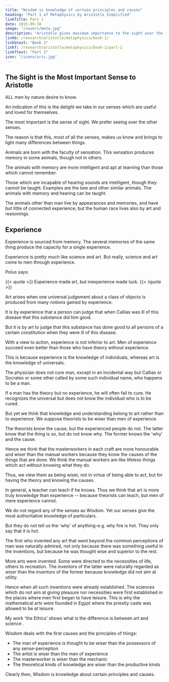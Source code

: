 ```yaml
---
title: "Wisdom is knowledge of certain principles and causes"
heading: "Part 1 of Metaphysics by Aristotle Simplified"
linkTitle: Part 1
date: 2015-09-30
image: "/covers/meta.jpg"
description: "Aristotle gives maximum importance to the sight over the other senses"
linkb: /research/aristotle/metaphysics/book-1/
linkbtext: "Book 1"
linkf: /research/aristotle/metaphysics/book-1/part-2
linkftext: "Part 2"
icon: "/icons/aris.jpg"
---
```



<!-- Written 350 B.C.E Translated by W. D. Ross -->

## The Sight is the Most Important Sense to Aristotle

ALL men by nature desire to know. 

An indication of this is the delight we take in our senses which are useful and loved for themselves.

The most important is the sense of sight. We prefer seeing over the other senses. 

<!-- For not only with a view to action, but even when we are not going to do anything, we prefer seeing (one might say) to everything else.  -->


The reason is that this, most of all the senses, makes us know and brings to light many differences between things.

Animals are born with the faculty of sensation. This sensation produces memory in some animals, though not in others.

The animals with memory are more intelligent and apt at learning than those which cannot remember.

Those which are incapable of hearing sounds are intelligent, though they cannot be taught. Examples are the bee and other similar animals. The animals with memory and hearing can be taught.

The animals other than man live by appearances and memories, and have but little of connected experience; but the human race lives also by art and reasonings. 


## Experience

Experience is sourced from memory. The several memories of the same thing produce the capacity for a single experience. 

Experience is pretty much like science and art. But really, science and art come to men through experience. 

Polus says:

{{< quote >}}
Experience made art, but inexperience made luck.
{{< /quote >}}


Art arises when one universal judgement about a class of objects is produced from many notions gained by experience. 

It is by experience that a person can judge that when Callias was ill of this disease that this substance did him good. 

<!-- , and similarly in the case of Socrates and in many individual cases, is a matter of experience;  -->

But it is by art to judge that this substance has done good to all persons of a certain constitution<!-- , marked off in one class, --> when they were ill of this disease<!-- , e.g. to phlegmatic or bilious people when burning with fevers- -->.

With a view to action, experience is not inferior to art. Men of experience succeed even better than those who have theory without experience.

This is because experience is the knowledge of individuals, whereas art is the knowledge of universals. <!-- , and actions and productions which are all concerned with the individual. --> 

The physician does not cure man, except in an incidental way but Callias or Socrates or some other called by some such individual name, who happens to be a man. 

If a man has the theory but no experience, he will often fail to cure. He recognizes the universal but does not know the individual who is to be cured.

But yet we think that knowledge and understanding belong to art rather than to experience. We suppose theorists to be wiser than men of experience. 

<!-- This implies that Wisdom depends in all cases rather on knowledge. -->

The theorists know the cause, but the experienced people do not. The latter know that the thing is so, but do not know why. The former knows the 'why' and the cause. 

Hence we think that the masterworkers in each craft are more honourable and wiser than the manual workers because they know the causes of the things that are done. We think the manual workers are like lifeless things which act without knowing what they do. <!-- , as fire burns,-but while the lifeless things perform each of their functions by a natural tendency, the labourers perform them through habit).  -->

Thus, we view them as being wiser, not in virtue of being able to act, but for having the theory and knowing the causes.

In general, a teacher can teach if he knows. Thus we <!-- it is a sign of the man who knows and of the man who does not know, that the former can teach, and therefore we  -->think that art is more truly knowledge than experience -- because theorists can teach, but men of mere experience cannot.

We do not regard any of the senses as Wisdom. Yet our senses give the most authoritative knowledge of particulars. 

But they do not tell us the 'why' of anything-e.g. why fire is hot. They only say that it is hot.

The first who invented any art that went beyond the common perceptions of man was naturally admired, not only because there was something useful in the inventions, but because he was thought wise and superior to the rest.

More arts were invented. Some were directed to the necessities of life, others to recreation. The inventors of the latter were naturally regarded as wiser than the inventors of the former because knowledge did not aim at utility. 

Hence when all such inventions were already established. The sciences which do not aim at giving pleasure nor necessities were first established in the places where men first began to have leisure. This is why the mathematical arts were founded in Egypt where the priestly caste was allowed to be at leisure.

<!-- do not aim at giving pleasure or at the necessities of life were discovered, and first  -->

My work 'the Ethics' shows what is the difference is between art and science <!-- and the other kindred faculties -->.

Wisdom deals with the first causes and the principles of things:
- The man of experience is thought to be wiser than the possessors of any sense-perception
- The artist is wiser than the men of experience
- The masterworker is wiser than the mechanic
- The theoretical kinds of knowledge are wiser than the productive kinds 

Clearly then, Wisdom is knowledge about certain principles and causes.
